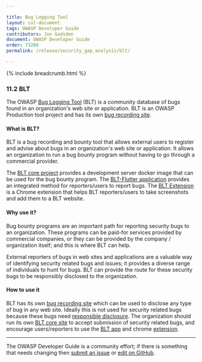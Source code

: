 ```yaml
---

title: Bug Logging Tool
layout: col-document
tags: OWASP Developer Guide
contributors: Jon Gadsden
document: OWASP Developer Guide
order: 73200
permalink: /release/security_gap_analysis/blt/

---
```


{% include breadcrumb.html %}

### 11.2 BLT

The OWASP [Bug Logging Tool][blt] (BLT) is a community database of bugs found in an organization's web site or application.
BLT is an OWASP Production tool project and has its own [bug recording site][bltsite].

#### What is BLT?

BLT is a bug recording and bounty tool that allows external users to register and advise
about bugs in an organization's web site or application.
It allows an organization to run a bug bounty program without having to go through a commercial provider.

The [BLT core project][bltcore] provides a development server docker image that can be used for the
bug bounty program.
The [BLT-Flutter application][bltapp] provides an integrated method for reporters/users to report bugs.
The [BLT Extension][bltchrome] is a Chrome extension that helps BLT reporters/users
to take screenshots and add them to a BLT website.

#### Why use it?

Bug bounty programs are an important path for reporting security bugs to an organization.
These programs can be paid-for services provided by commercial companies, or they can be provided by
the company / organization itself; and this is where BLT can help.

External reporters of bugs in web sites and applications are a valuable way of identifying security
related bugs and issues; it provides a diverse range of individuals to hunt for bugs.
BLT can provide the route for these security bugs to be responsibly disclosed to the organization.

#### How to use it

BLT has its own [bug recording site][bltsite] which can be used to disclose any type of bug in any web site.
Ideally this is not used for security related bugs because these bugs need [responsible disclosure][csdisclose].
The organization should run its own [BLT core site][bltcore] to accept submission of security related bugs,
and encourage users/reporters to use the [BLT app][bltapp] and chrome [extension][bltchrome].

----

The OWASP Developer Guide is a community effort; if there is something that needs changing
then [submit an issue][issue1302] or [edit on GitHub][edit1302].

[blt]: https://owasp.org/www-project-bug-logging-tool/
[bltchrome]: https://github.com/OWASP/BLT-Extension
[bltcore]: https://github.com/OWASP/BLT
[bltapp]: https://github.com/OWASP/BLT-Flutter
[bltsite]: https://blt.owasp.org/
[csdisclose]: https://cheatsheetseries.owasp.org/cheatsheets/Vulnerability_Disclosure_Cheat_Sheet
[edit1302]: https://github.com/OWASP/www-project-developer-guide/blob/main/draft/13-security-gap-analysis/02-blt.md
[issue1302]: https://github.com/OWASP/www-project-developer-guide/issues/new?labels=content&template=request.md&title=Update:%2013-security-gap-analysis/02-blt

